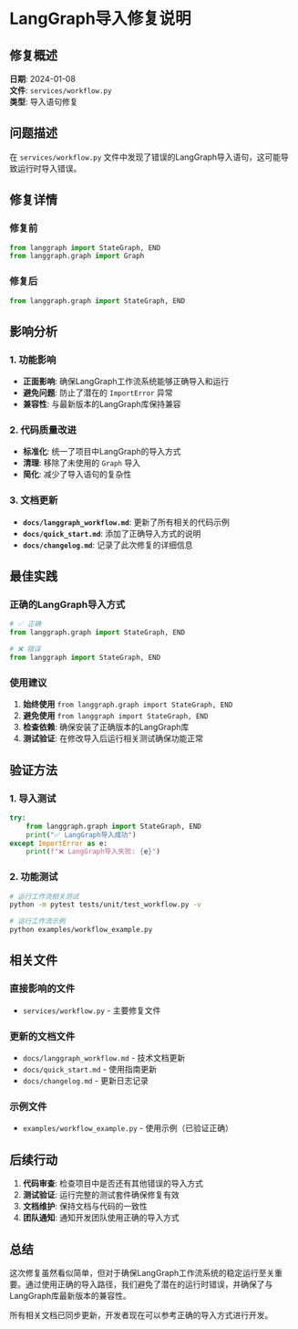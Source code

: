 # LangGraph导入修复说明

## 修复概述

**日期**: 2024-01-08  
**文件**: `services/workflow.py`  
**类型**: 导入语句修复  

## 问题描述

在 `services/workflow.py` 文件中发现了错误的LangGraph导入语句，这可能导致运行时导入错误。

## 修复详情

### 修复前
```python
from langgraph import StateGraph, END
from langgraph.graph import Graph
```

### 修复后
```python
from langgraph.graph import StateGraph, END
```

## 影响分析

### 1. 功能影响
- **正面影响**: 确保LangGraph工作流系统能够正确导入和运行
- **避免问题**: 防止了潜在的 `ImportError` 异常
- **兼容性**: 与最新版本的LangGraph库保持兼容

### 2. 代码质量改进
- **标准化**: 统一了项目中LangGraph的导入方式
- **清理**: 移除了未使用的 `Graph` 导入
- **简化**: 减少了导入语句的复杂性

### 3. 文档更新
- **`docs/langgraph_workflow.md`**: 更新了所有相关的代码示例
- **`docs/quick_start.md`**: 添加了正确导入方式的说明
- **`docs/changelog.md`**: 记录了此次修复的详细信息

## 最佳实践

### 正确的LangGraph导入方式
```python
# ✅ 正确
from langgraph.graph import StateGraph, END

# ❌ 错误
from langgraph import StateGraph, END
```

### 使用建议
1. **始终使用** `from langgraph.graph import StateGraph, END`
2. **避免使用** `from langgraph import StateGraph, END`
3. **检查依赖**: 确保安装了正确版本的LangGraph库
4. **测试验证**: 在修改导入后运行相关测试确保功能正常

## 验证方法

### 1. 导入测试
```python
try:
    from langgraph.graph import StateGraph, END
    print("✅ LangGraph导入成功")
except ImportError as e:
    print(f"❌ LangGraph导入失败: {e}")
```

### 2. 功能测试
```bash
# 运行工作流相关测试
python -m pytest tests/unit/test_workflow.py -v

# 运行工作流示例
python examples/workflow_example.py
```

## 相关文件

### 直接影响的文件
- `services/workflow.py` - 主要修复文件

### 更新的文档文件
- `docs/langgraph_workflow.md` - 技术文档更新
- `docs/quick_start.md` - 使用指南更新
- `docs/changelog.md` - 更新日志记录

### 示例文件
- `examples/workflow_example.py` - 使用示例（已验证正确）

## 后续行动

1. **代码审查**: 检查项目中是否还有其他错误的导入方式
2. **测试验证**: 运行完整的测试套件确保修复有效
3. **文档维护**: 保持文档与代码的一致性
4. **团队通知**: 通知开发团队使用正确的导入方式

## 总结

这次修复虽然看似简单，但对于确保LangGraph工作流系统的稳定运行至关重要。通过使用正确的导入路径，我们避免了潜在的运行时错误，并确保了与LangGraph库最新版本的兼容性。

所有相关文档已同步更新，开发者现在可以参考正确的导入方式进行开发。